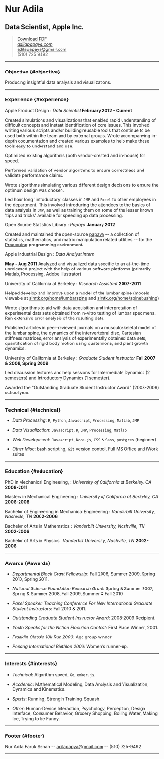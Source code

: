 # Nur Adila
## Data Scientist, Apple Inc.

> [Download PDF](adila.pdf)  
> *[adilapapaya.com](http://adilapapaya.com)*
> <br/>[adilapapaya@gmail.com](adilapapaya@gmail.com)  
> <light>(510) 725 9492</light>

------

### Objective {#objective}

Producing insightful data analysis and visualizations.

------

### Experience {#experience}

Apple Product Design
: *Data Scientist*
  __February 2012 - Current__

  Created simulations and visualizations that enabled rapid understanding of difficult concepts and instant identification of core issues. This involved writing various scripts and/or building reusable tools that continue to be used both within the team and by external groups. Wrote accompanying in-depth documentation and created various examples to help make these tools easy to understand and use.

  Optimized existing algorithms (both vendor-created and in-house) for speed. 

  Performed validation of vendor algorithms to ensure correctness and validate performance claims.

  Wrote algorithms simulating various different design decisions to ensure the optimum design was chosen. 

  Led hour long 'introductory' classes in `JMP` and `Excel` to other employees in the department. This involved introducing the attendees to the basics of data analysis in `JMP`, as well as training them on some of the lesser known 'tips and tricks' available for speeding up data processing. 


Open Source Statistics Library
: *Papaya*
  __January 2012__

  Created and maintained the open-source [papaya](http://adilapapaya.com/papayastatistics/) -- a collection of statistics, mathematics, and matrix manipulation related utilities -- for the [Processing](https://processing.org) programming environment. 
 

Apple Industrial Design
: *Data Analyst Intern*

  __May - Aug 2011__
  Analyzed and visualized data specific to an at-the-time unreleased project with the help of various software platforms (primarily Matlab, Processing, Adobe Illustrator)

University of California at Berkeley
: *Research Assistant*
  __2007-2011__

  Helped develop and improve upon a model of the lumbar spine (models viewable at [simtk.org/home/lumbarspine](http://simtk.org/home/lumbarspine) and [simtk.org/home/spinebushing](http://simtk.org/home/spinebushing))

  Wrote algorithms to aid with data acquisition and interpretation of experimental data sets obtained from in-vitro testing of lumbar specimens. Ran extensive error analysis of the resulting data.

  Published articles in peer-reviewed journals on a musculoskeletal model of the lumbar spine, the dynamics of the intervertebral disc, Cartesian stiffness matrices, error analysis of experimentally obtained data sets, quantification of rigid body motion using quaternions, and plant growth dynamics.

University of California at Berkeley
: *Graduate Student Instructor*
  __Fall 2007 & 2008, Spring 2009__
  
  Led discussion lectures and help sessions for Intermediate Dynamics (2 semesters) and Introductory Dynamics (1 semester).

  Awarded the <span class='em'>"Outstanding Graduate Student Instructor Award"</span> (2008-2009) school year.

-------

### Technical {#technical}

* *Data Processing*: `R`, `Python`, `Javascript`, `Processing`, `Matlab`, `JMP`

* *Data Visualization*: `Javascript`, `R`, `JMP`, `Processing`, `Matlab`

* *Web Development*: `Javascript`, `Node.js`, `CSS` & `Sass`, `postgres` (beginner).

* *Other Misc*: bash scripting, `Git` version control, Full MS Office and iWork suites


-------

<div class="clearlist"></div>

### Education {#education}

PhD in Mechanical Engineering, 
  : *University of California at Berkeley, CA*
  __2008-2011__

Masters in Mechanical Engineering
  : *University of California at Berkeley, CA*
  __2006-2008__

Bachelor of Engineering in Mechanical Engineering
  : *Vanderbilt University, Nashville, TN*
  __2002-2006__

Bachelor of Arts in Mathematics
  : *Vanderbilt University, Nashville, TN*
  __2002-2006__

Bachelor of Arts in Physics
  : *Vanderbilt University, Nashville, TN*
  __2002-2006__


------

### Awards {#awards}

* *Departmental Block Grant Fellowship*: Fall 2006, Summer 2009, Spring 2010, Spring 2011.

* *National Science Foundation Research Grant*: Spring & Summer 2007, Spring & Summer 2008, Fall 2009, Summer & Fall 2010.
 
* *Panel Speaker: Teaching Conference For New International Graduate Student Instructors*: Fall 2010 & 2011.

* *Outstanding Graduate Student Instructor Award*: 2008-2009 Recipient.

* *Youth Speaks for the Nation Elocution Contest*: First Place Winner, 2001.

* *Franklin Classic 10k Run 2003*: Age group winner

* *Penang International Biathlon 2006*: Women's runner-up.

------

### Interests {#interests}

* *Technical*: Algorithm speed, `Go`, `ember.js`.

* *Academic*: Mathematical Modeling, Data Analysis and Visualization, Dynamics and Kinematics.

* *Sports*: Running, Strength Training, Squash.

* *Other*: Human-Device Interaction, Psychology, Perception, Design Interface, Consumer Behavior, Grocery Shopping, Boiling Water, Making Ice, Trying to be Funny.

------

### Footer {#footer}

Nur Adila Faruk Senan -- [adilapapya@gmail.com](adilapapaya@gmail.com) -- (510) 725-9492

------